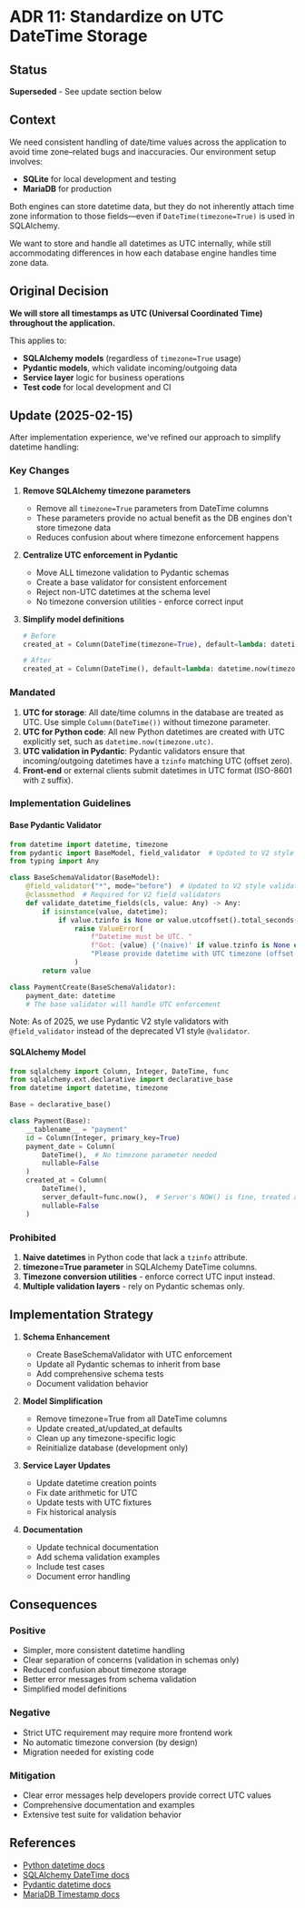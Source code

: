 # ADR 11: Standardize on UTC DateTime Storage

## Status
**Superseded** - See update section below

## Context

We need consistent handling of date/time values across the application to avoid time zone–related bugs and inaccuracies. Our environment setup involves:

- **SQLite** for local development and testing
- **MariaDB** for production

Both engines can store datetime data, but they do not inherently attach time zone information to those fields—even if `DateTime(timezone=True)` is used in SQLAlchemy.

We want to store and handle all datetimes as UTC internally, while still accommodating differences in how each database engine handles time zone data.

## Original Decision

**We will store all timestamps as UTC (Universal Coordinated Time) throughout the application.**  

This applies to:
- **SQLAlchemy models** (regardless of `timezone=True` usage)
- **Pydantic models**, which validate incoming/outgoing data
- **Service layer** logic for business operations
- **Test code** for local development and CI

## Update (2025-02-15)

After implementation experience, we've refined our approach to simplify datetime handling:

### Key Changes
1. **Remove SQLAlchemy timezone parameters**
   - Remove all `timezone=True` parameters from DateTime columns
   - These parameters provide no actual benefit as the DB engines don't store timezone data
   - Reduces confusion about where timezone enforcement happens

2. **Centralize UTC enforcement in Pydantic**
   - Move ALL timezone validation to Pydantic schemas
   - Create a base validator for consistent enforcement
   - Reject non-UTC datetimes at the schema level
   - No timezone conversion utilities - enforce correct input

3. **Simplify model definitions**
   ```python
   # Before
   created_at = Column(DateTime(timezone=True), default=lambda: datetime.now(timezone.utc))
   
   # After
   created_at = Column(DateTime(), default=lambda: datetime.now(timezone.utc))
   ```

### Mandated

1. **UTC for storage**: All date/time columns in the database are treated as UTC. Use simple `Column(DateTime())` without timezone parameter.
2. **UTC for Python code**: All new Python datetimes are created with UTC explicitly set, such as `datetime.now(timezone.utc)`.
3. **UTC validation in Pydantic**: Pydantic validators ensure that incoming/outgoing datetimes have a `tzinfo` matching UTC (offset zero).
4. **Front-end** or external clients submit datetimes in UTC format (ISO-8601 with `Z` suffix).

### Implementation Guidelines

#### Base Pydantic Validator
```python
from datetime import datetime, timezone
from pydantic import BaseModel, field_validator  # Updated to V2 style
from typing import Any

class BaseSchemaValidator(BaseModel):
    @field_validator("*", mode="before")  # Updated to V2 style validator
    @classmethod  # Required for V2 field validators
    def validate_datetime_fields(cls, value: Any) -> Any:
        if isinstance(value, datetime):
            if value.tzinfo is None or value.utcoffset().total_seconds() != 0:
                raise ValueError(
                    f"Datetime must be UTC. "
                    f"Got: {value} {'(naive)' if value.tzinfo is None else f'(offset: {value.utcoffset()})'}. "
                    "Please provide datetime with UTC timezone (offset zero)."
                )
        return value

class PaymentCreate(BaseSchemaValidator):
    payment_date: datetime
    # The base validator will handle UTC enforcement
```

Note: As of 2025, we use Pydantic V2 style validators with `@field_validator` instead of the deprecated V1 style `@validator`.

#### SQLAlchemy Model
```python
from sqlalchemy import Column, Integer, DateTime, func
from sqlalchemy.ext.declarative import declarative_base
from datetime import datetime, timezone

Base = declarative_base()

class Payment(Base):
    __tablename__ = "payment"
    id = Column(Integer, primary_key=True)
    payment_date = Column(
        DateTime(),  # No timezone parameter needed
        nullable=False
    )
    created_at = Column(
        DateTime(),
        server_default=func.now(),  # Server's NOW() is fine, treated as UTC
        nullable=False
    )
```

### Prohibited

1. **Naive datetimes** in Python code that lack a `tzinfo` attribute.
2. **timezone=True parameter** in SQLAlchemy DateTime columns.
3. **Timezone conversion utilities** - enforce correct UTC input instead.
4. **Multiple validation layers** - rely on Pydantic schemas only.

## Implementation Strategy

1. **Schema Enhancement**
   - Create BaseSchemaValidator with UTC enforcement
   - Update all Pydantic schemas to inherit from base
   - Add comprehensive schema tests
   - Document validation behavior

2. **Model Simplification**
   - Remove timezone=True from all DateTime columns
   - Update created_at/updated_at defaults
   - Clean up any timezone-specific logic
   - Reinitialize database (development only)

3. **Service Layer Updates**
   - Update datetime creation points
   - Fix date arithmetic for UTC
   - Update tests with UTC fixtures
   - Fix historical analysis

4. **Documentation**
   - Update technical documentation
   - Add schema validation examples
   - Include test cases
   - Document error handling

## Consequences

### Positive
- Simpler, more consistent datetime handling
- Clear separation of concerns (validation in schemas only)
- Reduced confusion about timezone storage
- Better error messages from schema validation
- Simplified model definitions

### Negative
- Strict UTC requirement may require more frontend work
- No automatic timezone conversion (by design)
- Migration needed for existing code

### Mitigation
- Clear error messages help developers provide correct UTC values
- Comprehensive documentation and examples
- Extensive test suite for validation behavior

## References
- [Python datetime docs](https://docs.python.org/3/library/datetime.html)  
- [SQLAlchemy DateTime docs](https://docs.sqlalchemy.org/en/14/core/type_basics.html#sqlalchemy.types.DateTime)  
- [Pydantic datetime docs](https://docs.pydantic.dev/latest/usage/types/#datetime-types)  
- [MariaDB Timestamp docs](https://mariadb.com/kb/en/datetime/)

